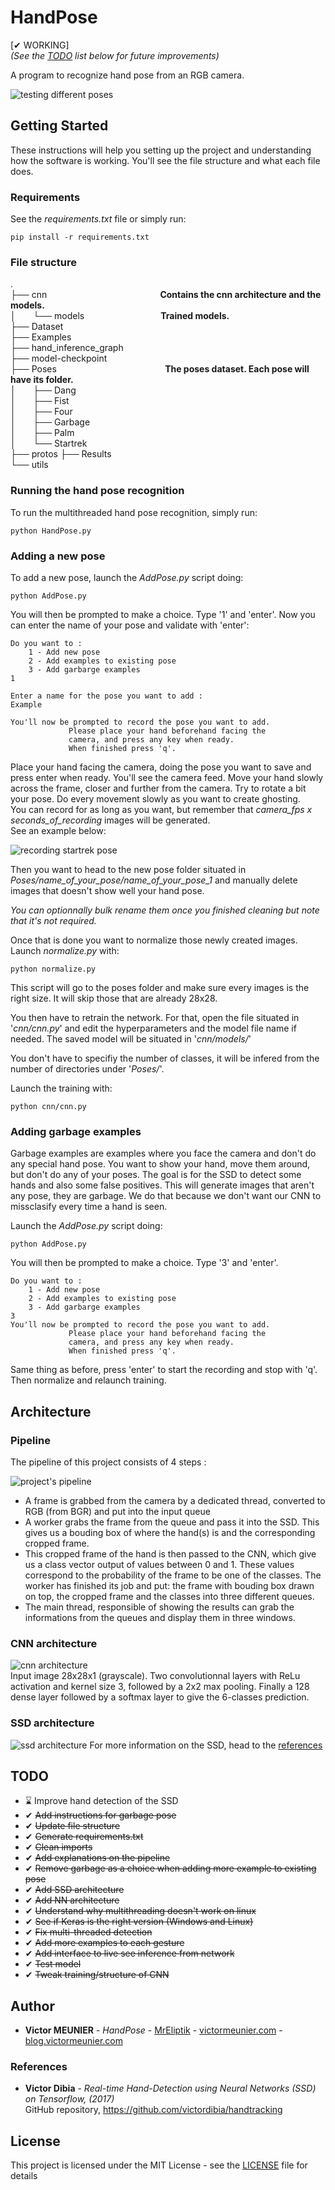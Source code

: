 # HandPose

[✔ WORKING]  
*(See the [TODO](##TODO) list below for future improvements)*

A program to recognize hand pose from an RGB camera.

![testing different poses](Results/result.gif)

## Getting Started

These instructions will help you setting up the project and understanding how the software is working. You'll see the file structure and what each file does. 

### Requirements
See the *requirements.txt* file or simply run:

    pip install -r requirements.txt

### File structure
.  
├── cnn &nbsp;&nbsp;&nbsp;&nbsp;&nbsp;&nbsp;&nbsp;&nbsp;&nbsp;&nbsp;&nbsp;&nbsp;&nbsp;&nbsp;&nbsp;&nbsp;&nbsp;&nbsp;&nbsp;&nbsp;&nbsp;&nbsp;&nbsp;&nbsp;&nbsp;&nbsp;&nbsp;&nbsp;&nbsp;&nbsp;&nbsp;&nbsp;&nbsp;&nbsp;&nbsp;&nbsp;&nbsp;&nbsp;&nbsp;&nbsp;&nbsp;&nbsp;&nbsp;&nbsp;&nbsp;**Contains the cnn architecture and the models.**  
│   &nbsp;&nbsp;&nbsp;&nbsp;&nbsp;&nbsp;└── models              &nbsp;&nbsp;&nbsp;&nbsp;&nbsp;&nbsp;&nbsp;&nbsp;&nbsp;&nbsp;&nbsp;&nbsp;&nbsp;&nbsp;&nbsp;&nbsp;&nbsp;&nbsp;&nbsp;&nbsp;&nbsp;&nbsp;&nbsp;&nbsp;&nbsp;&nbsp;&nbsp;&nbsp;&nbsp;&nbsp;**Trained models.**  
├── Dataset  
├── Examples  
├── hand_inference_graph  
├── model-checkpoint  
├── Poses &nbsp;&nbsp;&nbsp;&nbsp;&nbsp;&nbsp;&nbsp;&nbsp;&nbsp;&nbsp;&nbsp;&nbsp;&nbsp;&nbsp;&nbsp;&nbsp;&nbsp;&nbsp;&nbsp;&nbsp;&nbsp;&nbsp;&nbsp;&nbsp;&nbsp;&nbsp;&nbsp;&nbsp;&nbsp;&nbsp;&nbsp;&nbsp;&nbsp;&nbsp;&nbsp;&nbsp;&nbsp;&nbsp;&nbsp;&nbsp;&nbsp;&nbsp;&nbsp;**The poses dataset. Each pose will have its folder.**  
│   &nbsp;&nbsp;&nbsp;&nbsp;&nbsp;&nbsp;├── Dang  
│   &nbsp;&nbsp;&nbsp;&nbsp;&nbsp;&nbsp;├── Fist  
│   &nbsp;&nbsp;&nbsp;&nbsp;&nbsp;&nbsp;├── Four  
│   &nbsp;&nbsp;&nbsp;&nbsp;&nbsp;&nbsp;├── Garbage  
│   &nbsp;&nbsp;&nbsp;&nbsp;&nbsp;&nbsp;├── Palm  
│   &nbsp;&nbsp;&nbsp;&nbsp;&nbsp;&nbsp;└── Startrek  
├── protos
├── Results  
└── utils  


### Running the hand pose recognition

To run the multithreaded hand pose recognition, simply run:

    python HandPose.py


### Adding a new pose

To add a new pose, launch the *AddPose.py* script doing:

    python AddPose.py

You will then be prompted to make a choice. Type '1' and 'enter'. Now you can enter the name of your pose and validate with 'enter':

    Do you want to :
        1 - Add new pose
        2 - Add examples to existing pose
        3 - Add garbarge examples
    1

    Enter a name for the pose you want to add :
    Example

    You'll now be prompted to record the pose you want to add.
                 Please place your hand beforehand facing the
                 camera, and press any key when ready.
                 When finished press 'q'.

Place your hand facing the camera, doing the pose you want to save and press enter when ready. You'll see the camera feed. Move your hand slowly across the frame, closer and further from the camera. Try to rotate a bit your pose. Do every movement slowly as you want to create ghosting.  
You can record for as long as you want, but remember that *camera_fps x seconds_of_recording* images will be generated.   
See an example below:


![recording startrek pose](Examples/startrek.gif)

Then you want to head to the new pose folder situated in *Poses/name_of_your_pose/name_of_your_pose_1* and manually delete images that doesn't show well your hand pose.   

*You can optionnally bulk rename them once you finished cleaning but note that it's not required.*

Once that is done you want to normalize those newly created images. Launch *normalize.py* with:

    python normalize.py

This script will go to the poses folder and make sure every images is the right size. It will skip those that are already 28x28. 

You then have to retrain the network. For that, open the file situated in '*cnn/cnn.py*' and edit the hyperparameters and the model file name if needed. The saved model will be situated in '*cnn/models/*'

You don't have to specifiy the number of classes, it will be infered from the number of directories under '*Poses/*'.

Launch the training with:

    python cnn/cnn.py

### Adding garbage examples

Garbage examples are examples where you face the camera and don't do any special hand pose. You want to show your hand, move them around, but don't do any of your poses. The goal is for the SSD to detect some hands and also some false positives. This will generate images that aren't any pose, they are garbage. We do that because we don't want our CNN to missclasify every time a hand is seen.  

Launch the *AddPose.py* script doing:

    python AddPose.py

You will then be prompted to make a choice. Type '3' and 'enter'.

    Do you want to :
        1 - Add new pose
        2 - Add examples to existing pose
        3 - Add garbarge examples
    3
    You'll now be prompted to record the pose you want to add.
                 Please place your hand beforehand facing the
                 camera, and press any key when ready.
                 When finished press 'q'.

Same thing as before, press 'enter' to start the recording and stop with 'q'. Then normalize and relaunch training.
## Architecture

### Pipeline

The pipeline of this project consists of 4 steps :

![project's pipeline](Results/pipeline.png)

- A frame is grabbed from the camera by a dedicated thread, converted to RGB (from BGR) and put into the input queue
- A worker grabs the frame from the queue and pass it into the SSD. This gives us a bouding box of where the hand(s) is and the corresponding cropped frame. 
- This cropped frame of the hand is then passed to the CNN, which give us a class vector output of values between 0 and 1. These values correspond to the probability of the frame to be one of the classes. The worker has finished its job and put: the frame with bouding box drawn on top, the cropped frame and the classes into three different queues.
- The main thread, responsible of showing the results can grab the informations from the queues and display them in three windows.

### CNN architecture
![cnn architecture](Results/nn.png)  
Input image 28x28x1 (grayscale). Two convolutionnal layers with ReLu activation and kernel size 3, followed by a 2x2 max pooling. Finally a 128 dense layer followed by a softmax layer to give the 6-classes prediction.

### SSD architecture
![ssd architecture](Results/ssd.png)
For more information on the SSD, head to the [references](###References)

## TODO
- ⌛ Improve hand detection of the SSD
- ✔ ~~Add instructions for garbage pose~~
- ✔ ~~Update file structure~~
- ✔ ~~Generate requirements.txt~~
- ✔ ~~Clean imports~~
- ✔ ~~Add explanations on the pipeline~~
- ✔ ~~Remove garbage as a choice when adding more example to existing pose~~
- ✔ ~~Add SSD architecture~~
- ✔ ~~Add NN architecture~~
- ✔ ~~Understand why multithreading doesn't work on linux~~
- ✔ ~~See if Keras is the right version (Windows and Linux)~~
- ✔ ~~Fix multi-threaded detection~~
- ✔ ~~Add more examples to each gesture~~
- ✔ ~~Add interface to live see inference from network~~
- ✔ ~~Test model~~
- ✔ ~~Tweak training/structure of CNN~~

## Author

* **Victor MEUNIER** - *HandPose* - [MrEliptik](https://github.com/MrEliptik) - [victormeunier.com](http://victormeunier.com) - [blog.victormeunier.com](http://blog.victormeunier.com)

### References

* **Victor Dibia** - *Real-time Hand-Detection using Neural Networks (SSD) on Tensorflow, (2017)*  
GitHub repository, https://github.com/victordibia/handtracking

## License

This project is licensed under the MIT License - see the [LICENSE](LICENSE) file for details
